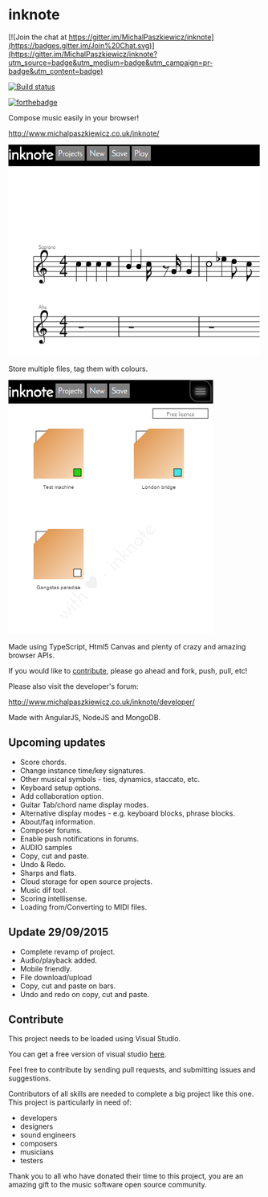inknote
=======

[![Join the chat at https://gitter.im/MichalPaszkiewicz/inknote](https://badges.gitter.im/Join%20Chat.svg)](https://gitter.im/MichalPaszkiewicz/inknote?utm_source=badge&utm_medium=badge&utm_campaign=pr-badge&utm_content=badge)

[![Build status](https://circleci.com/gh/MichalPaszkiewicz/inknote.png?circle-token=:circle-token)](https://circleci.com/gh/MichalPaszkiewicz/inknote)

[![forthebadge](http://forthebadge.com/images/badges/uses-js.svg)](http://forthebadge.com)

Compose music easily in your browser!

http://www.michalpaszkiewicz.co.uk/inknote/

[![Score page](./images/score-page.png)](http://www.michalpaszkiewicz.co.uk/inknote/)

Store multiple files, tag them with colours.

[![File page](./images/file-page.png)](http://www.michalpaszkiewicz.co.uk/inknote/?File)

Made using TypeScript, Html5 Canvas and plenty of crazy and amazing browser APIs.

If you would like to [contribute](#contribute), please go ahead and fork, push, pull, etc!

Please also visit the developer's forum:

http://www.michalpaszkiewicz.co.uk/inknote/developer/

Made with AngularJS, NodeJS and MongoDB.

Upcoming updates
------------------
- Score chords.
- Change instance time/key signatures.
- Other musical symbols - ties, dynamics, staccato, etc.
- Keyboard setup options.
- Add collaboration option.
- Guitar Tab/chord name display modes.
- Alternative display modes - e.g. keyboard blocks, phrase blocks.
- About/faq information.
- Composer forums.
- Enable push notifications in forums.
- AUDIO samples
- Copy, cut and paste.
- Undo & Redo.
- Sharps and flats.
- Cloud storage for open source projects.
- Music dif tool.
- Scoring intellisense.
- Loading from/Converting to MIDI files.

Update 29/09/2015
------------------
- Complete revamp of project.
- Audio/playback added.
- Mobile friendly.
- File download/upload
- Copy, cut and paste on bars.
- Undo and redo on copy, cut and paste.

Contribute
-----------------
This project needs to be loaded using Visual Studio. 

You can get a free version of visual studio [here](https://www.visualstudio.com/products/free-developer-offers-vs.aspx).

Feel free to contribute by sending pull requests, and submitting issues and suggestions.

Contributors of all skills are needed to complete a big project like this one. This project is particularly in need of:

- developers
- designers
- sound engineers
- composers
- musicians
- testers

Thank you to all who have donated their time to this project, you are an amazing gift to the music software open source community.